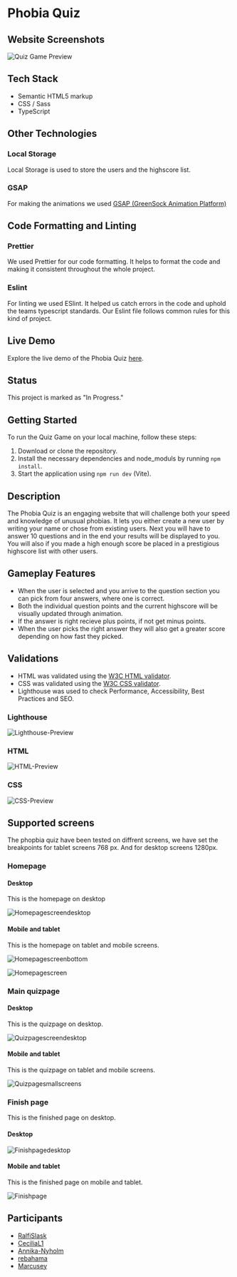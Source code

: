 # Phobia Quiz

## Website Screenshots

![Quiz Game Preview](./preview.PNG)

## Tech Stack

- Semantic HTML5 markup
- CSS / Sass
- TypeScript

## Other Technologies

### Local Storage

Local Storage is used to store the users and the highscore list.

### GSAP

For making the animations we used [GSAP (GreenSock Animation Platform)](https://gsap.com/)

## Code Formatting and Linting

### Prettier

We used Prettier for our code formatting. It helps to format the code and making it consistent throughout the whole project.

### Eslint

For linting we used ESlint. It helped us catch errors in the code and uphold the teams typescript standards. Our Eslint file
follows common rules for this kind of project.

## Live Demo

Explore the live demo of the Phobia Quiz [here](https://medieinstitutet.github.io/fed23d-javascript-grundkurs-gruppuppgift-tangerinerna).

## Status

This project is marked as "In Progress."

## Getting Started

To run the Quiz Game on your local machine, follow these steps:

1. Download or clone the repository.
2. Install the necessary dependencies and node_moduls by running `npm install`.
3. Start the application using `npm run dev` (Vite).

## Description

The Phobia Quiz is an engaging website that will challenge both your speed and knowledge of unusual phobias. It lets you either create
a new user by writing your name or chose from existing users. Next you will have to answer 10 questions and in the end your results will be displayed to you. You will also if you made a high enough score be placed in a prestigious highscore list with other users.

## Gameplay Features

- When the user is selected and you arrive to the question section you can pick from four answers, where one is correct.
- Both the individual question points and the current highscore will be visually updated through animation.
- If the answer is right recieve plus points, if not get minus points.
- When the user picks the right answer they will also get a greater score depending on how fast they picked.

## Validations

- HTML was validated using the [W3C HTML validator](https://validator.w3.org/).
- CSS was validated using the [W3C CSS validator](https://jigsaw.w3.org/css-validator/).
- Lighthouse was used to check Performance, Accessibility, Best Practices and SEO.

### Lighthouse

![Lighthouse-Preview](./docs/validation/lighthouse.jpg)

### HTML

![HTML-Preview](./docs/validation/html-validation.jpg)

### CSS

![CSS-Preview](./docs/validation/css-validation.jpg)

## Supported screens
The phopbia quiz have been tested on diffrent screens, we have set the breakpoints for tablet screens 768 px. And for desktop screens 1280px.

### Homepage


#### Desktop
This is the homepage on desktop

![Homepagescreendesktop](./docs/website-screenshots/homepage-big-screen.png)


#### Mobile and tablet
This is the homepage on tablet and mobile screens.

![Homepagescreenbottom](./docs/website-screenshots/homepage-small-screen-bottom.png)

![Homepagescreen](./docs/website-screenshots/homepage-small-screen.png)

### Main quizpage

#### Desktop
This is the quizpage on desktop.

![Quizpagescreendesktop](./docs/website-screenshots/quizpage-big-screen.png)


#### Mobile and tablet
This is the quizpage on tablet and mobile screens.

![Quizpagesmallscreens](./docs/website-screenshots/quizpage-small-screen.png)

### Finish page
This is the finished page on desktop.

#### Desktop
![Finishpagedesktop](./docs/website-screenshots/finishedpage-big-screen.png)

#### Mobile and tablet
This is the finished page on mobile and tablet.

![Finishpage](./docs/website-screenshots/finishedpage-small-screen.png)




## Participants

- [RalfiSlask](https://github.com/RalfiSlask)
- [CeciliaL1](https://github.com/CeciliaL1)
- [Annika-Nyholm](https://github.com/Annika-Nyholm)
- [rebahama](https://github.com/rebahama)
- [Marcusey](https://github.com/Marcusey)
